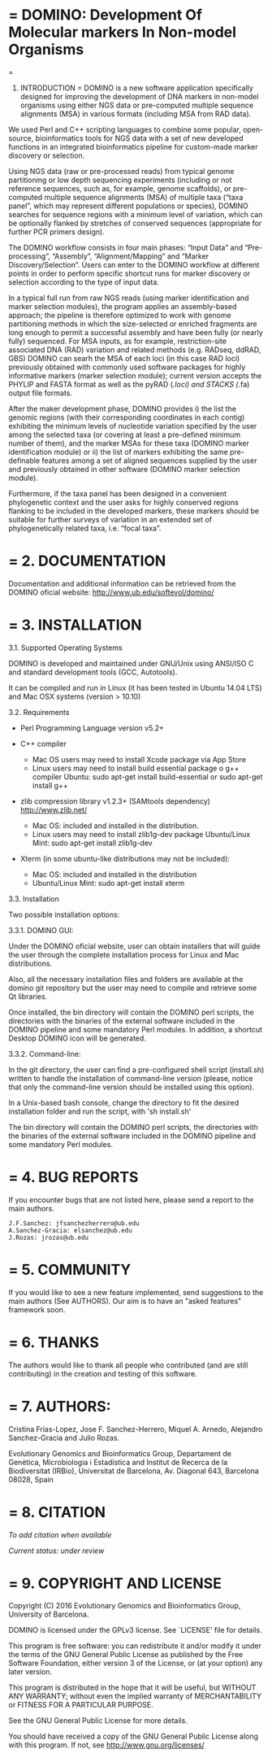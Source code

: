 =
DOMINO: Development Of Molecular markers In Non-model Organisms 
=

=
1. INTRODUCTION
=
DOMINO is a new software application specifically designed for improving the development of DNA markers in non-model organisms using either NGS data or pre-computed multiple sequence alignments (MSA) in various formats (including MSA from RAD data). 

We used Perl and C++ scripting languages to combine some popular, open-source, bioinformatics tools for NGS data with a set of new developed functions in an integrated bioinformatics pipeline for custom-made marker discovery or selection. 

Using NGS data (raw or pre-processed reads) from typical genome partitioning or low depth sequencing experiments (including or not reference sequences, such as, for example, genome scaffolds), or pre-computed multiple sequence alignments (MSA) of multiple taxa 
(“taxa panel”, which may represent different populations or species), DOMINO searches for sequence regions with a minimum level of variation, which can be optionally flanked by stretches of conserved sequences (appropriate for further PCR primers design). 

The DOMINO workflow consists in four main phases: “Input Data” and “Pre-processing”, “Assembly”, “Alignment/Mapping” and “Marker Discovery/Selection”. Users can enter to the DOMINO workflow at different points in order to perform specific shortcut runs for marker 
discovery or selection according to the type of input data.

In a typical full run from raw NGS reads (using marker identification and marker selection modules), the program applies an assembly-based approach; the pipeline is therefore optimized to work with genome partitioning methods in which the size-selected or enriched fragments are long enough to permit a successful assembly and have been fully (or nearly fully) sequenced. For MSA inputs, as for example, restriction-site associated DNA (RAD) variation and related methods (e.g. RADseq, ddRAD, GBS) DOMINO can searh the MSA of each loci (in this case RAD loci) previously obtained with commonly used software packages for highly informative markers (marker selection module); current version accepts the PHYLIP and FASTA format as well as the pyRAD (*.loci) and STACKS (*.fa) output file formats. 

After the maker development phase, DOMINO provides i) the list the genomic regions (with their corresponding coordinates in each contig) exhibiting the minimum levels of nucleotide variation specified by the user among the selected taxa (or covering at least a pre-defined minimum number of them), and the marker MSAs for these taxa (DOMINO marker identification module) or ii) the list of markers exhibiting the same pre-definable features among a set of aligned sequences supplied by the user and previously obtained in other software (DOMINO marker selection module). 

Furthermore, if the taxa panel has been designed in a convenient phylogenetic context and the user asks for highly conserved regions flanking to be included in the developed markers, these markers should be suitable for further surveys of variation in an extended set of phylogenetically related taxa, i.e. “focal taxa”. 

=
2. DOCUMENTATION
=
Documentation and additional information can be retrieved from the DOMINO oficial website: http://www.ub.edu/softevol/domino/

=
3. INSTALLATION
=
3.1. Supported Operating Systems

DOMINO is developed and maintained under GNU/Unix using ANSI/ISO C and standard development tools (GCC, Autotools).

It can be compiled and run in Linux (it has been tested in Ubuntu 14.04 LTS) and Mac OSX systems (version > 10.10)

3.2. Requirements

- Perl Programming Language version v5.2+

- C++ compiler
	+ Mac OS users may need to install Xcode package via App Store
	+ Linux users may need to install build essential package o g++ compiler
		Ubuntu:
			sudo apt-get install build-essential 
			or 
			sudo apt-get install g++

- zlib compression library v1.2.3+ (SAMtools dependency) <http://www.zlib.net/>
	+ Mac OS: included and installed in the distribution.
	+ Linux users may need to install zlib1g-dev package
		Ubuntu/Linux Mint:
			sudo apt-get install zlib1g-dev
			
- Xterm (in some ubuntu-like distributions may not be included):
	+ Mac OS: included and installed in the distribution
	+ Ubuntu/Linux Mint:
		sudo apt-get install xterm


3.3. Installation

Two possible installation options:

3.3.1. DOMINO GUI:

Under the DOMINO oficial website, user can obtain installers that will guide the user through the complete installation process for Linux and Mac distributions. 

Also, all the necessary installation files and folders are available at the domino git repository but the user may need to compile and retrieve some Qt libraries. 

Once installed, the bin directory will contain the DOMINO perl scripts, the directories with the binaries of the external software included in the DOMINO pipeline and some mandatory Perl modules. In addition, a shortcut Desktop DOMINO icon will be generated.

3.3.2. Command-line:

In the git directory, the user can find a pre-configured shell script (install.sh) written to handle the installation of command-line version (please, notice that only the command-line version should be installed using this option).

In a Unix-based bash console, change the directory to fit the desired installation folder and run the script, with 'sh install.sh'
	
The bin directory will contain the DOMINO perl scripts, the directories with the binaries of the external software included in the DOMINO pipeline and some mandatory Perl modules.

=
4. BUG REPORTS
=

If you encounter bugs that are not listed here, please send a report to the main authors.
  	
   	J.F.Sanchez: jfsanchezherrero@ub.edu
	A.Sanchez-Gracia: elsanchez@ub.edu
   	J.Rozas: jrozas@ub.edu 


=
5. COMMUNITY
=

If you would like to see a new feature implemented, send suggestions to the main authors (See AUTHORS). Our aim is to have an "asked features" framework soon.

=
6. THANKS
=

The authors would like to thank all people who contributed (and are still contributing) in the creation and testing of this software. 

=
7. AUTHORS:
=
Cristina Frias-Lopez, Jose F. Sanchez-Herrero, Miquel A. Arnedo, Alejandro Sanchez-Gracia and Julio Rozas.
	
Evolutionary Genomics and Bioinformatics Group, Departament de Genètica, Microbiologia i Estadística and Institut de Recerca de la Biodiversitat (IRBio), Universitat de Barcelona, Av. Diagonal 643, Barcelona 08028, Spain


=
8. CITATION
=
*To add citation when available*

*Current status: under review*


=
9. COPYRIGHT AND LICENSE
=
Copyright (C) 2016 Evolutionary Genomics and Bioinformatics Group, University of Barcelona.

DOMINO is licensed under the GPLv3 license.  See `LICENSE' file for details. 

This program is free software: you can redistribute it and/or modify it under the terms of the GNU General Public License as published by the Free Software Foundation, either version 3 of the License, or (at your option) any later version.

This program is distributed in the hope that it will be useful, but WITHOUT ANY WARRANTY; without even the implied warranty of MERCHANTABILITY or FITNESS FOR A PARTICULAR PURPOSE.  

See the GNU General Public License for more details.

You should have received a copy of the GNU General Public License along with this program.  If not, see <http://www.gnu.org/licenses/>

